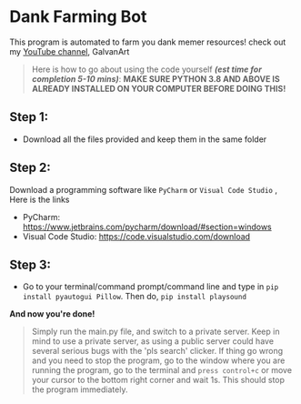 # Dank Farming Bot
This program is automated to farm you dank memer resources! check out my [YouTube channel](]https://www.youtube.com/channel/UCE93p8FhP9cYuqAkDnkpgdA), GalvanArt
> Here is how to go about using the code yourself **_(est time for completion 5-10 mins)_**:
> **MAKE SURE PYTHON 3.8 AND ABOVE IS ALREADY INSTALLED ON YOUR COMPUTER BEFORE DOING THIS!**

## Step 1:
- Download all the files provided and keep them in the same folder

## Step 2:
 Download a programming software like `PyCharm` or `Visual Code Studio`
 , Here is the links
- PyCharm: https://www.jetbrains.com/pycharm/download/#section=windows
- Visual Code Studio: https://code.visualstudio.com/download

## Step 3:

- Go to your terminal/command prompt/command line and type in `pip install pyautogui Pillow`. Then do, `pip install playsound`

**And now you're done!**

> Simply run the main.py file, and switch to a private server. Keep in mind to use a private server, as using a public server could have several serious bugs with the 'pls search' clicker. If thing go wrong and you need to stop the program, go to the window where you are running the program, go to the terminal and `press control+c` or move your cursor to the bottom right corner and wait 1s. This should stop the program immediately.

